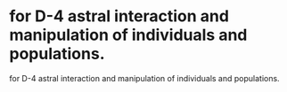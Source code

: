 # for D-4 astral interaction and manipulation of individuals and populations.

for D-4 astral interaction and manipulation of individuals and populations.